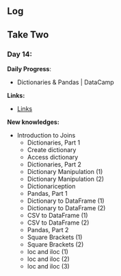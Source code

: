 

## Log


## Take Two

### Day 14:

**Daily Progress**: 
- Dictionaries & Pandas | DataCamp

**Links:** 
- [Links](https://campus.datacamp.com/courses/intermediate-python-for-data-science/dictionaries-pandas?ex=1)

**New knowledges:** 
- Introduction to Joins
  - Dictionaries, Part 1
  - Create dictionary
  - Access dictionary
  - Dictionaries, Part 2
  - Dictionary Manipulation (1)
  - Dictionary Manipulation (2)
  - Dictionariception
  - Pandas, Part 1
  - Dictionary to DataFrame (1)
  - Dictionary to DataFrame (2)
  - CSV to DataFrame (1)
  - CSV to DataFrame (2)
  - Pandas, Part 2
  - Square Brackets (1)
  - Square Brackets (2)
  - loc and iloc (1)
  - loc and iloc (2)
  - loc and iloc (3)

